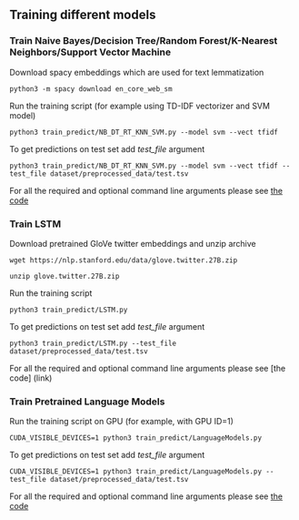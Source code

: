 ## Training different models

### Train Naive Bayes/Decision Tree/Random Forest/K-Nearest Neighbors/Support Vector Machine

Download spacy embeddings which are used for text lemmatization

```
python3 -m spacy download en_core_web_sm
```

Run the training script (for example using TD-IDF vectorizer and SVM model)
```
python3 train_predict/NB_DT_RT_KNN_SVM.py --model svm --vect tfidf
```

To get predictions on test set add _test_file_ argument
```
python3 train_predict/NB_DT_RT_KNN_SVM.py --model svm --vect tfidf --test_file dataset/preprocessed_data/test.tsv
```

For all the required and optional command line arguments please see [the code](https://github.com/annedadaa/Offensive_Language_Identification/blob/954ab945d65b8383fa3f9ecf654118f0793e71d0/train_predict/NB_DT_RT_KNN_SVM.py#L32)

### Train LSTM
Download pretrained GloVe twitter embeddings and unzip archive

```
wget https://nlp.stanford.edu/data/glove.twitter.27B.zip
```
```
unzip glove.twitter.27B.zip
```
Run the training script
```
python3 train_predict/LSTM.py
```
To get predictions on test set add _test_file_ argument
```
python3 train_predict/LSTM.py --test_file dataset/preprocessed_data/test.tsv

```

For all the required and optional command line arguments please see [the code] (link)

### Train Pretrained Language Models
Run the training script on GPU (for example, with GPU ID=1)

```
CUDA_VISIBLE_DEVICES=1 python3 train_predict/LanguageModels.py
```
To get predictions on test set add _test_file_ argument

```
CUDA_VISIBLE_DEVICES=1 python3 train_predict/LanguageModels.py --test_file dataset/preprocessed_data/test.tsv
```
For all the required and optional command line arguments please see [the code](https://github.com/annedadaa/Offensive_Language_Identification/blob/59cfda15503a9b7ec0817d374525a41a8679495d/train_predict/LanguageModels.py#L18)


